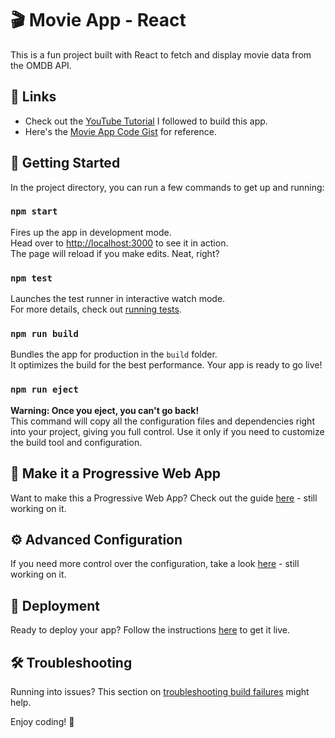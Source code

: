 # 🎬 Movie App - React

This is a fun project built with React to fetch and display movie data from the OMDB API.

## 🔗 Links

- Check out the [YouTube Tutorial](https://www.youtube.com/watch?v=b9eMGE7QtTk&t=535s) I followed to build this app.
- Here's the [Movie App Code Gist](https://gist.github.com/adrianhajdin/997a8cdf94234e889fa47be89a4759f1) for reference.

## 🚀 Getting Started

In the project directory, you can run a few commands to get up and running:

### `npm start`

Fires up the app in development mode.\
Head over to [http://localhost:3000](http://localhost:3000) to see it in action.\
The page will reload if you make edits. Neat, right?

### `npm test`

Launches the test runner in interactive watch mode.\
For more details, check out [running tests](https://facebook.github.io/create-react-app/docs/running-tests).

### `npm run build`

Bundles the app for production in the `build` folder.\
It optimizes the build for the best performance. Your app is ready to go live!

### `npm run eject`

**Warning: Once you eject, you can't go back!**\
This command will copy all the configuration files and dependencies right into your project, giving you full control. Use it only if you need to customize the build tool and configuration.

## 📱 Make it a Progressive Web App

Want to make this a Progressive Web App? Check out the guide [here](https://facebook.github.io/create-react-app/docs/making-a-progressive-web-app) - still working on it. 

## ⚙️ Advanced Configuration

If you need more control over the configuration, take a look [here](https://facebook.github.io/create-react-app/docs/advanced-configuration) - still working on it. 

## 🚢 Deployment

Ready to deploy your app? Follow the instructions [here](https://facebook.github.io/create-react-app/docs/deployment) to get it live.

## 🛠 Troubleshooting

Running into issues? This section on [troubleshooting build failures](https://facebook.github.io/create-react-app/docs/troubleshooting#npm-run-build-fails-to-minify) might help.

Enjoy coding! 🎉
